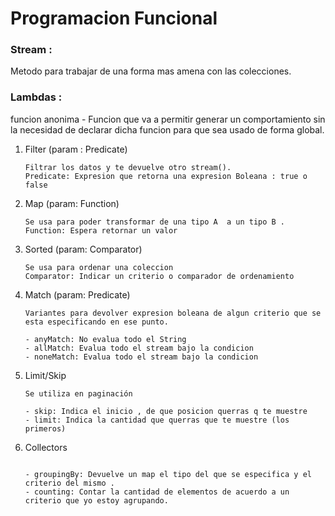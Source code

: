 # Programacion Funcional
### Stream :  
Metodo para trabajar de una forma mas amena con las colecciones.

### Lambdas :
funcion anonima  -  Funcion que va a permitir generar un comportamiento sin la necesidad de declarar dicha funcion para que sea usado de forma global.


1. Filter (param : Predicate)
   ```
   Filtrar los datos y te devuelve otro stream().
   Predicate: Expresion que retorna una expresion Boleana : true o false
   
   ```
2. Map  (param: Function)
   ```
   Se usa para poder transformar de una tipo A  a un tipo B .
   Function: Espera retornar un valor
   ```
3. Sorted (param: Comparator)
   ```
   Se usa para ordenar una coleccion
   Comparator: Indicar un criterio o comparador de ordenamiento
   ```
4. Match (param: Predicate)
   ```
   Variantes para devolver expresion boleana de algun criterio que se  esta especificando en ese punto.
   
   - anyMatch: No evalua todo el String
   - allMatch: Evalua todo el stream bajo la condicion
   - noneMatch: Evalua todo el stream bajo la condicion
   ```
5. Limit/Skip
   ```
   Se utiliza en paginación
   
   - skip: Indica el inicio , de que posicion querras q te muestre
   - limit: Indica la cantidad que querras que te muestre (los primeros)
   ```
6. Collectors
   ```
   
   - groupingBy: Devuelve un map el tipo del que se especifica y el criterio del mismo .
   - counting: Contar la cantidad de elementos de acuerdo a un criterio que yo estoy agrupando. 
   
   ```